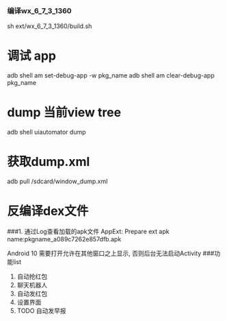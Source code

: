 ### 编译wx_6_7_3_1360
sh ext/wx_6_7_3_1360/build.sh

# 调试 app
adb shell am set-debug-app -w pkg_name
adb shell am clear-debug-app pkg_name

# dump 当前view tree
adb shell uiautomator dump
# 获取dump.xml
adb pull /sdcard/window_dump.xml

# 反编译dex文件

###1. 通过Log查看加载的apk文件 
AppExt: Prepare ext apk name:pkgname_a089c7262e857dfb.apk

Android 10 需要打开允许在其他窗口之上显示, 否则后台无法启动Activity
###功能list

1. 自动抢红包
2. 聊天机器人
3. 自动发红包
4. 设置界面
5. TODO 自动发早报